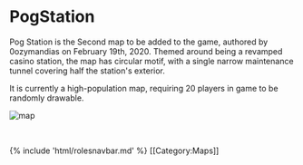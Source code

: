 # PogStation

Pog Station is the Second map to be added to the game, authored by 0ozymandias on February 19th, 2020. Themed around being a revamped casino station, the map has circular motif, with a single narrow maintenance tunnel covering half the station's exterior. 

It is currently a high-population map, requiring 20 players in game to be randomly drawable.

![map](PogStation.png)

​                                                                                                                                                                                                                                        

{% include 'html/rolesnavbar.md' %}
[[Category:Maps]]